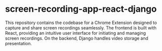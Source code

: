 # screen-recording-app-react-django

This repository contains the codebase for a Chrome Extension designed to capture and share screen recordings seamlessly. The frontend is built with React, providing an intuitive user interface for initiating and managing screen recordings. On the backend, Django handles video storage and presentation.
